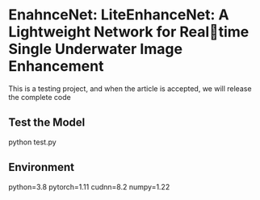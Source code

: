 # EnahnceNet: LiteEnhanceNet: A Lightweight Network for Realtime Single Underwater Image Enhancement 

This is a testing project, and when the article is accepted, we will release the complete code

## Test the Model
python test.py

## Environment
python=3.8
pytorch=1.11
cudnn=8.2
numpy=1.22
